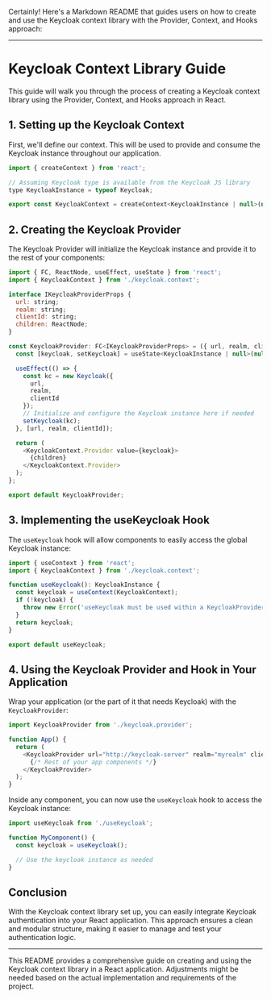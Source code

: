 Certainly! Here's a Markdown README that guides users on how to create and use the Keycloak context library with the Provider, Context, and Hooks approach:

---

# Keycloak Context Library Guide

This guide will walk you through the process of creating a Keycloak context library using the Provider, Context, and Hooks approach in React.

## 1. Setting up the Keycloak Context

First, we'll define our context. This will be used to provide and consume the Keycloak instance throughout our application.

```javascript
import { createContext } from 'react';

// Assuming Keycloak type is available from the Keycloak JS library
type KeycloakInstance = typeof Keycloak;

export const KeycloakContext = createContext<KeycloakInstance | null>(null);
```

## 2. Creating the Keycloak Provider

The Keycloak Provider will initialize the Keycloak instance and provide it to the rest of your components:

```javascript
import { FC, ReactNode, useEffect, useState } from 'react';
import { KeycloakContext } from './keycloak.context';

interface IKeycloakProviderProps {
  url: string;
  realm: string;
  clientId: string;
  children: ReactNode;
}

const KeycloakProvider: FC<IKeycloakProviderProps> = ({ url, realm, clientId, children }) => {
  const [keycloak, setKeycloak] = useState<KeycloakInstance | null>(null);

  useEffect(() => {
    const kc = new Keycloak({
      url,
      realm,
      clientId
    });
    // Initialize and configure the Keycloak instance here if needed
    setKeycloak(kc);
  }, [url, realm, clientId]);

  return (
    <KeycloakContext.Provider value={keycloak}>
      {children}
    </KeycloakContext.Provider>
  );
};

export default KeycloakProvider;
```

## 3. Implementing the useKeycloak Hook

The `useKeycloak` hook will allow components to easily access the global Keycloak instance:

```javascript
import { useContext } from 'react';
import { KeycloakContext } from './keycloak.context';

function useKeycloak(): KeycloakInstance {
  const keycloak = useContext(KeycloakContext);
  if (!keycloak) {
    throw new Error('useKeycloak must be used within a KeycloakProvider');
  }
  return keycloak;
}

export default useKeycloak;
```

## 4. Using the Keycloak Provider and Hook in Your Application

Wrap your application (or the part of it that needs Keycloak) with the `KeycloakProvider`:

```javascript
import KeycloakProvider from './keycloak.provider';

function App() {
  return (
    <KeycloakProvider url="http://keycloak-server" realm="myrealm" clientId="myapp">
      {/* Rest of your app components */}
    </KeycloakProvider>
  );
}
```

Inside any component, you can now use the `useKeycloak` hook to access the Keycloak instance:

```javascript
import useKeycloak from './useKeycloak';

function MyComponent() {
  const keycloak = useKeycloak();

  // Use the keycloak instance as needed
}
```

## Conclusion

With the Keycloak context library set up, you can easily integrate Keycloak authentication into your React application. This approach ensures a clean and modular structure, making it easier to manage and test your authentication logic.

---

This README provides a comprehensive guide on creating and using the Keycloak context library in a React application. Adjustments might be needed based on the actual implementation and requirements of the project.
